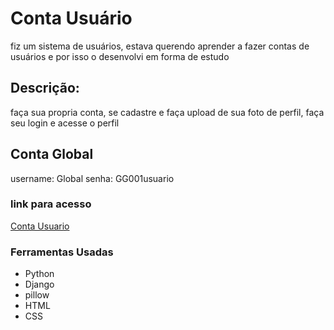# Conta Usuário

fiz um sistema de usuários, estava querendo aprender a fazer contas de usuários e por isso o desenvolvi em forma de estudo

## Descrição:
faça sua propria conta, se cadastre e faça upload de sua foto de perfil, faça seu login e acesse o perfil

## Conta Global

username: Global
senha: GG001usuario

### link para acesso

[Conta Usuario](https://aula-usuario.fly.dev/usuario/)

### Ferramentas Usadas

- Python
- Django
- pillow
- HTML
- CSS


